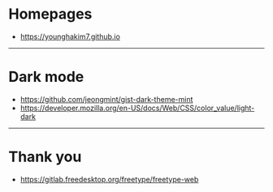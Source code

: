 # Homepages

- https://younghakim7.github.io

<hr />

# Dark mode
- https://github.com/jeongmint/gist-dark-theme-mint
- https://developer.mozilla.org/en-US/docs/Web/CSS/color_value/light-dark

<hr />

# Thank you
- https://gitlab.freedesktop.org/freetype/freetype-web


